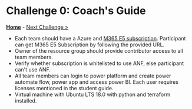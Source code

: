 # Challenge 0: Coach's Guide

**[Home](README.md)** - [Next Challenge >](./01-SAP-Auto-Deployment.md)

- Each team should have a Azure and [M365 E5 subscription](https://go.microsoft.com/fwlink/p/?LinkID=698279). Participant can get M365 E5 Subscription by following the provided URL. 
- Owner of the resource group should provide contributor access to all team members.
- Verify whether subscription is whitelisted to use ANF, else participant can't use ANF.
- All team members can login to power platform and create power automate flow, power app and access power BI. Each user requires licenses mentioned in the student guide.
- Virtual machine with Ubuntu LTS 18.0 with python and terraform installed. 



